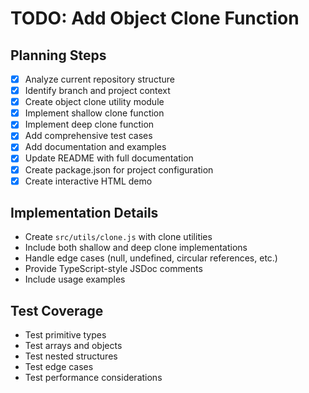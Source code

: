 # TODO: Add Object Clone Function

## Planning Steps
- [x] Analyze current repository structure
- [x] Identify branch and project context
- [x] Create object clone utility module
- [x] Implement shallow clone function
- [x] Implement deep clone function
- [x] Add comprehensive test cases
- [x] Add documentation and examples
- [x] Update README with full documentation
- [x] Create package.json for project configuration
- [x] Create interactive HTML demo

## Implementation Details
- Create `src/utils/clone.js` with clone utilities
- Include both shallow and deep clone implementations
- Handle edge cases (null, undefined, circular references, etc.)
- Provide TypeScript-style JSDoc comments
- Include usage examples

## Test Coverage
- Test primitive types
- Test arrays and objects
- Test nested structures
- Test edge cases
- Test performance considerations
